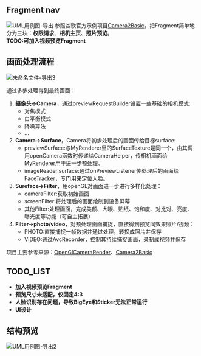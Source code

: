 ## Fragment nav  
![UML用例图-导出](https://github.com/YHCnb/camera2/assets/112797916/ba0c59db-db48-49dc-b6eb-0451c4cbef33)
参照谷歌官方示例项目[Camera2Basic](https://github.com/googlearchive/android-Camera2Basic)，把Fragment简单地分为三块：**权限请求**、**相机主页**、**照片预览**。  
**TODO:可加入视频预览Fragment**  

## 画面处理流程  
![未命名文件-导出3](https://github.com/YHCnb/camera2/assets/112797916/09ca6650-1f70-4108-b69b-b57dc614cae4)

通过多步处理得到最终画面：  
1. **摄像头->Camera**，通过previewRequestBuilder设置一些基础的相机模式:  
    + 对焦模式
    + 白平衡模式
    + 降噪算法
    + ...
2. **Camera->Surface**，Camera将初步处理后的画面传给目标surface:
    + previewSurface:与MyRenderer里的SurfaceTexture是同一个，由其调用openCamera函数时传递给CameraHelper，传相机画面给MyRenderer用于进一步预处理。
    + imageReader.surface:通过onPreviewListener传处理后的画面给FaceTracker，专门用来定位人脸。
3. **Sureface->Filter**，用openGL对画面进一步进行多样化处理：
    + cameraFilter:获取初始画面
    + screenFilter:将处理后的画面绘制到设备屏幕
    + 其他Filter:处理画面，完成美颜、大眼、贴纸、饱和度、对比对、亮度、曝光度等功能（可自主拓展）
3. **Filter->photo/video**，对预处理画面捕捉，直接得到预览同效果照片/视频：
    + PHOTO:直接捕捉一帧数据并通过处理，转换成照片并保存
    + VIDEO:通过AvcRecorder，控制其持续捕捉画面，录制成视频并保存

项目主要参考来源：[OpenGlCameraRender](https://github.com/wangchao0837/OpenGlCameraRender)、[Camera2Basic](https://github.com/googlearchive/android-Camera2Basic)

## TODO_LIST
+ **加入视频预览Fragment**
+ **预览尺寸未适配，仅固定4:3**
+ **人脸识别存在问题，导致BigEye和Sticker无法正常运行**
+ **UI设计**

## 结构预览
![UML用例图-导出2](https://github.com/YHCnb/camera2/assets/112797916/e786e855-e0c7-41b7-b70b-8daad5744ff8)

